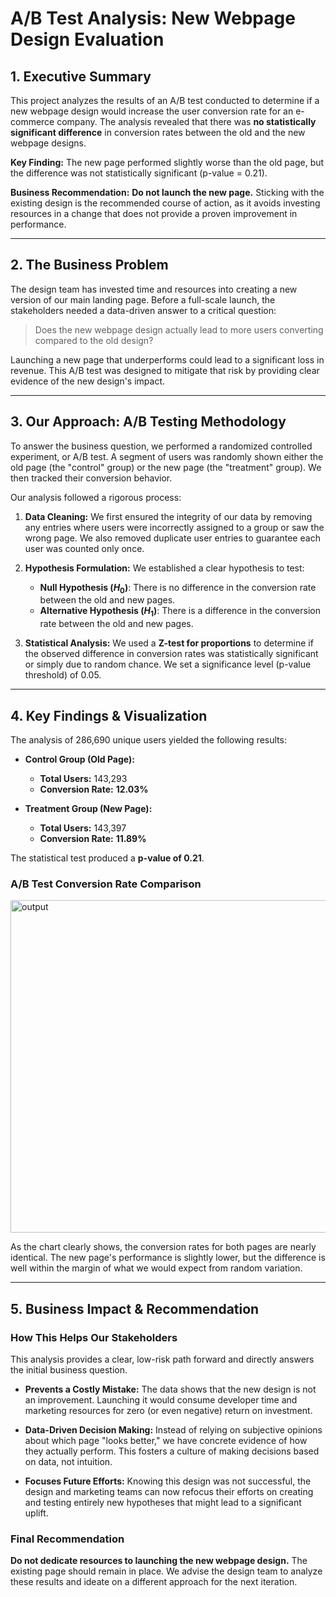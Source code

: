 # A/B Test Analysis: New Webpage Design Evaluation

## 1. Executive Summary

This project analyzes the results of an A/B test conducted to determine if a new webpage design would increase the user conversion rate for an e-commerce company. The analysis revealed that there was **no statistically significant difference** in conversion rates between the old and the new webpage designs.

**Key Finding:** The new page performed slightly worse than the old page, but the difference was not statistically significant (p-value = 0.21).

**Business Recommendation:** **Do not launch the new page.** Sticking with the existing design is the recommended course of action, as it avoids investing resources in a change that does not provide a proven improvement in performance.

---

## 2. The Business Problem

The design team has invested time and resources into creating a new version of our main landing page. Before a full-scale launch, the stakeholders needed a data-driven answer to a critical question:

> Does the new webpage design actually lead to more users converting compared to the old design?

Launching a new page that underperforms could lead to a significant loss in revenue. This A/B test was designed to mitigate that risk by providing clear evidence of the new design's impact.

---

## 3. Our Approach: A/B Testing Methodology

To answer the business question, we performed a randomized controlled experiment, or A/B test. A segment of users was randomly shown either the old page (the "control" group) or the new page (the "treatment" group). We then tracked their conversion behavior.

Our analysis followed a rigorous process:

1.  **Data Cleaning:** We first ensured the integrity of our data by removing any entries where users were incorrectly assigned to a group or saw the wrong page. We also removed duplicate user entries to guarantee each user was counted only once.

2.  **Hypothesis Formulation:** We established a clear hypothesis to test:
    * **Null Hypothesis ($H_0$)**: There is no difference in the conversion rate between the old and new pages.
    * **Alternative Hypothesis ($H_1$)**: There is a difference in the conversion rate between the old and new pages.

3.  **Statistical Analysis:** We used a **Z-test for proportions** to determine if the observed difference in conversion rates was statistically significant or simply due to random chance. We set a significance level (p-value threshold) of 0.05.

---

## 4. Key Findings & Visualization

The analysis of 286,690 unique users yielded the following results:

* **Control Group (Old Page):**
    * **Total Users:** 143,293
    * **Conversion Rate:** **12.03%**

* **Treatment Group (New Page):**
    * **Total Users:** 143,397
    * **Conversion Rate:** **11.89%**

The statistical test produced a **p-value of 0.21**.

### A/B Test Conversion Rate Comparison
<img width="701" height="532" alt="output" src="https://github.com/user-attachments/assets/79d490c8-b67c-43a0-8e31-3928147b178b" />


As the chart clearly shows, the conversion rates for both pages are nearly identical. The new page's performance is slightly lower, but the difference is well within the margin of what we would expect from random variation.

---

## 5. Business Impact & Recommendation

### How This Helps Our Stakeholders

This analysis provides a clear, low-risk path forward and directly answers the initial business question.

* **Prevents a Costly Mistake:** The data shows that the new design is not an improvement. Launching it would consume developer time and marketing resources for zero (or even negative) return on investment.

* **Data-Driven Decision Making:** Instead of relying on subjective opinions about which page "looks better," we have concrete evidence of how they actually perform. This fosters a culture of making decisions based on data, not intuition.

* **Focuses Future Efforts:** Knowing this design was not successful, the design and marketing teams can now refocus their efforts on creating and testing entirely new hypotheses that might lead to a significant uplift.

### Final Recommendation

**Do not dedicate resources to launching the new webpage design.** The existing page should remain in place. We advise the design team to analyze these results and ideate on a different approach for the next iteration.
